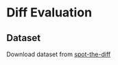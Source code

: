 # Diff Evaluation


## Dataset

Download dataset from [spot-the-diff](https://github.com/harsh19/spot-the-diff/tree/master/data)
